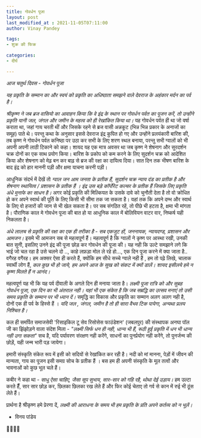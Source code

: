 ```yaml
---
title: गोवर्धन पूजा
layout: post
last_modified_at : 2021-11-05T07:11:00
author: Vinay Pandey

tags:
- शुक्र की फिक्र

categories:
- दीर्घ

---
```


*आज चतुर्थ दिवस - गोवर्धन पूजा*

*यह प्रकृति के सम्मान का और स्वयं को प्रकृति का अधिष्ठाता समझने वाले देवराज के अहंकार मर्दन का पर्व है।* 

*श्रीकृष्ण ने जब ब्रज वासियो का आवाहन किया कि वे इंद्र के स्थान पर गोवर्धन पर्वत का पूजन करें, तो उन्होंने प्रकृति यानी जल, जंगल और जमीन के महत्व को ही रेखांकित किया था।*  यह गोवर्धन पर्वत ही था जो वर्षा कराता था, जहां गाय चरती थीं और जिसके रहने से ब्रज वासी अन्नकूट (भिन्न भिन्न प्रकार के अनाजों का समूह) पाते थे। परन्तु कथा के अनुसार इससे देवराज इंद्र कुपित हो गए और उन्होंने प्रलयंकारी बारिश की, तब कृष्ण ने गोवर्धन पर्वत कनिष्ठा पर उठा कर सभी के लिए शरण स्थल बनाया, परन्तु सभी ग्वालों को भी अपनी अपनी लाठी टिकाने को कहा। शायद यह एक मात्र अवसर था जब कृष्ण ने शेषनाग और सुरदर्शन चक्र दोनों का एक साथ प्रयोग किया। बारिश के प्रकोप को कम करने के लिए सुदर्शन चक्र को आदेशित किया और शेषनाग को मेढ़ बन कर बाढ़ से ब्रज की रक्षा का दायित्व दिया। सात दिन तक भीषण बारिश के बाद इंद्र को हार माननी पड़ी और क्षमा याचना करनी पड़ी।

आधुनिक संदर्भ में देखें तो *ग्वाल जन आम जनता के प्रतीक हैं, सुदर्शन चक्र न्याय दंड का प्रतीक है और शेषनाग  स्थायित्व / प्रशासन के प्रतीक हैं । इंद्र उस बड़े कॉर्पोरेट कल्चर के प्रतीक हैं जिसके लिए प्रकृति अंधे मुनाफे का साधन है।*  अगर कोई प्रकृति की मिल्कियत के उसके दावे को चुनौती देता है तो वो क्रोधित हो कर अपने स्वार्थ की पूर्ति के लिए किसी भी सीमा तक जा सकता है। यहां तक कि अपने दम्भ और स्वार्थ के लिए वो हजारों की जान से भी खेल सकता है। पर सब संगठित रहें, तो पीछे भी हटता है, क्षमा भी मांगता है। पौराणिक काल मे गोवर्धन पूजा की बात हो या आधुनिक काल में बोलिवियन वाटर वार, निष्कर्ष यही निकलता है।

*अंधे लालच से प्रकृति की रक्षा का एक ही तरीका है - सब एकजुट हों, जननायक, न्यायदण्ड, प्रशासन और आमजन।* इसमे भी आमजन सब से महत्वपूर्ण हैं। महत्वपूर्ण है कि ग्वालों ने कृष्ण पर आस्था रखी, उनकी बात सुनी, इसलिए उनने इंद्र की पूजा छोड़ कर गोवर्धन की पूजा की। यह नही कि उल्टे समझाने लगे कि भाई जो चल रहा है उसे चलने दो .., काहे लफ़ड़ा मोल ले रहे हो..., एक दिन पूजा करने में क्या जाता है.. वगैरह वगैरह।  हम अक्सर ऐसा ही करते हैं, क्योंकि हम सीधे सच्चे ग्वाले नही हैं , हम तो पढ़े लिखे, चालाक स्वार्थी लोग हैं, *कल कुछ भी हो जाये, हम अपने आज के सुख को संकट में क्यों डालें। शायद इसीलये हमे न कृष्ण मिलते हैं न आनंद।*

महत्वपूर्ण यह भी कि यह पर्व दीवाली के अगले दिन ही मनाया जाता है। *लक्ष्मी पूजा रात्रि को और सुबह गोवर्धन पूजा, एक दिन का भी अंतराल नही। यहां भी एक संकेत है कि जब सम्रद्धि का उत्सव मनाएं तो उसी समय प्रकृति के सम्मान पर भी ध्यान दें।* समृद्धि का विकास और प्रकृति का सम्मान अलग अलग नही है, दोनों एक ही पर्व के हिस्से हैं । *यदि जल , जंगल, जमीन है तो ही सारा वैभव टिक पायेगा, अन्यथा प्रलय निश्चित है।* 

कल ही समर्पित समाजसेवी 'रिसाइकिल टू सेव रिसोसेस फाउंडेशन' (जबलपुर) की संस्थापक अनघा पॉल जी का झिंझोड़ने वाला संदेश मिला -
_*"लक्ष्मी सिर्फ धन ही नही, धान्य भी हैं, रूठी हुई प्रकृति में धन भी धान्य नही उगा सकता"*_
सच है, यदि पर्यावरण संरक्षण नही करेंगे, साधनों का पुनर्प्रयोग नही करेंगे, तो पुनर्जन्म की छोड़ें, यही जन्म भारी पड़ जायेगा। 

हमारी संस्कृति संकेत रूप में इसी को सदियों से रेखांकित कर रही है। नदी को मां मानना, पेड़ों में जीवन की मान्यता, गाय का पूजन इसी समग्र सोच के प्रतीक हैं । बस हम ही अपनी संस्कृति के मूल तत्वों और भावनाओं को कुछ भूल चले हैं। 

कबीर ने कहा था -
_साधु ऐसा चाहिए, जैसा सूप सुभाय,_
_सार-सार को गहि रहै, थोथा देई उड़ाय।_
हम उल्टा करते हैँ, सार सार छोड़ कर, छिलका छिलका रख लेते हैं और फिर कोई चेताए तो गर्व से कान में रुई भी ठूंस लेते हैं।

प्रार्थना है
श्रीकृष्ण हमे प्रेरणा दें, 
*लक्ष्मी की आराधना के समय भी हम प्रकृति के प्रति अपने कर्तव्य को न भूलें।* 

- विनय पांडेय

🙏🌷🌷🙏
